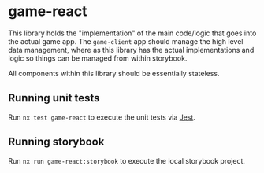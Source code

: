 # game-react

This library holds the "implementation" of the main code/logic that goes
into the actual game app. The `game-client` app should manage the high level
data management, where as this library has the actual implementations and logic
so things can be managed from within storybook.

All components within this library should be essentially stateless.

## Running unit tests

Run `nx test game-react` to execute the unit tests via [Jest](https://jestjs.io).

## Running storybook

Run `nx run game-react:storybook` to execute the local storybook project.

<!-- white space change to trigger nx -->
